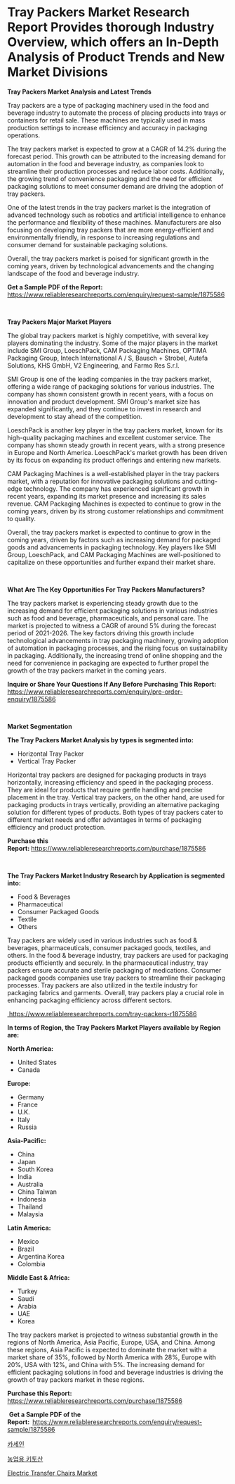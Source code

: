 <p><h1>Tray Packers Market Research Report Provides thorough Industry Overview, which offers an In-Depth Analysis of Product Trends and New Market Divisions</h1></p><p><strong>Tray Packers Market Analysis and Latest Trends</strong></p>
<p><p>Tray packers are a type of packaging machinery used in the food and beverage industry to automate the process of placing products into trays or containers for retail sale. These machines are typically used in mass production settings to increase efficiency and accuracy in packaging operations.</p><p>The tray packers market is expected to grow at a CAGR of 14.2% during the forecast period. This growth can be attributed to the increasing demand for automation in the food and beverage industry, as companies look to streamline their production processes and reduce labor costs. Additionally, the growing trend of convenience packaging and the need for efficient packaging solutions to meet consumer demand are driving the adoption of tray packers.</p><p>One of the latest trends in the tray packers market is the integration of advanced technology such as robotics and artificial intelligence to enhance the performance and flexibility of these machines. Manufacturers are also focusing on developing tray packers that are more energy-efficient and environmentally friendly, in response to increasing regulations and consumer demand for sustainable packaging solutions.</p><p>Overall, the tray packers market is poised for significant growth in the coming years, driven by technological advancements and the changing landscape of the food and beverage industry.</p></p>
<p><strong>Get a Sample PDF of the Report:&nbsp;</strong> <a href="https://www.reliableresearchreports.com/enquiry/request-sample/1875586">https://www.reliableresearchreports.com/enquiry/request-sample/1875586</a></p>
<p>&nbsp;</p>
<p><strong>Tray Packers Major Market Players</strong></p>
<p><p>The global tray packers market is highly competitive, with several key players dominating the industry. Some of the major players in the market include SMI Group, LoeschPack, CAM Packaging Machines, OPTIMA Packaging Group, Intech International A / S, Bausch + Strobel, Autefa Solutions, KHS GmbH, V2 Engineering, and Farmo Res S.r.l. </p><p>SMI Group is one of the leading companies in the tray packers market, offering a wide range of packaging solutions for various industries. The company has shown consistent growth in recent years, with a focus on innovation and product development. SMI Group's market size has expanded significantly, and they continue to invest in research and development to stay ahead of the competition.</p><p>LoeschPack is another key player in the tray packers market, known for its high-quality packaging machines and excellent customer service. The company has shown steady growth in recent years, with a strong presence in Europe and North America. LoeschPack's market growth has been driven by its focus on expanding its product offerings and entering new markets.</p><p>CAM Packaging Machines is a well-established player in the tray packers market, with a reputation for innovative packaging solutions and cutting-edge technology. The company has experienced significant growth in recent years, expanding its market presence and increasing its sales revenue. CAM Packaging Machines is expected to continue to grow in the coming years, driven by its strong customer relationships and commitment to quality.</p><p>Overall, the tray packers market is expected to continue to grow in the coming years, driven by factors such as increasing demand for packaged goods and advancements in packaging technology. Key players like SMI Group, LoeschPack, and CAM Packaging Machines are well-positioned to capitalize on these opportunities and further expand their market share.</p></p>
<p>&nbsp;</p>
<p><strong>What Are The Key Opportunities For Tray Packers Manufacturers?</strong></p>
<p><p>The tray packers market is experiencing steady growth due to the increasing demand for efficient packaging solutions in various industries such as food and beverage, pharmaceuticals, and personal care. The market is projected to witness a CAGR of around 5% during the forecast period of 2021-2026. The key factors driving this growth include technological advancements in tray packaging machinery, growing adoption of automation in packaging processes, and the rising focus on sustainability in packaging. Additionally, the increasing trend of online shopping and the need for convenience in packaging are expected to further propel the growth of the tray packers market in the coming years.</p></p>
<p><strong>Inquire or Share Your Questions If Any Before Purchasing This Report:</strong> <a href="https://www.reliableresearchreports.com/enquiry/pre-order-enquiry/1875586">https://www.reliableresearchreports.com/enquiry/pre-order-enquiry/1875586</a></p>
<p>&nbsp;</p>
<p><strong>Market Segmentation</strong></p>
<p><strong>The Tray Packers Market Analysis by types is segmented into:</strong></p>
<p><ul><li>Horizontal Tray Packer</li><li>Vertical Tray Packer</li></ul></p>
<p><p>Horizontal tray packers are designed for packaging products in trays horizontally, increasing efficiency and speed in the packaging process. They are ideal for products that require gentle handling and precise placement in the tray. Vertical tray packers, on the other hand, are used for packaging products in trays vertically, providing an alternative packaging solution for different types of products. Both types of tray packers cater to different market needs and offer advantages in terms of packaging efficiency and product protection.</p></p>
<p><strong>Purchase this Report:&nbsp;</strong><a href="https://www.reliableresearchreports.com/purchase/1875586">https://www.reliableresearchreports.com/purchase/1875586</a></p>
<p>&nbsp;</p>
<p><strong>The Tray Packers Market Industry Research by Application is segmented into:</strong></p>
<p><ul><li>Food & Beverages</li><li>Pharmaceutical</li><li>Consumer Packaged Goods</li><li>Textile</li><li>Others</li></ul></p>
<p><p>Tray packers are widely used in various industries such as food & beverages, pharmaceuticals, consumer packaged goods, textiles, and others. In the food & beverage industry, tray packers are used for packaging products efficiently and securely. In the pharmaceutical industry, tray packers ensure accurate and sterile packaging of medications. Consumer packaged goods companies use tray packers to streamline their packaging processes. Tray packers are also utilized in the textile industry for packaging fabrics and garments. Overall, tray packers play a crucial role in enhancing packaging efficiency across different sectors.</p></p>
<p><a href="https://www.reliableresearchreports.com/tray-packers-r1875586">&nbsp;https://www.reliableresearchreports.com/tray-packers-r1875586</a></p>
<p><strong>In terms of Region, the Tray Packers Market Players available by Region are:</strong></p>
<p>
    <p> <strong> North America: </strong>
        <ul>
            <li>United States</li>
            <li>Canada</li>
        </ul>
        </p> 
    <p> <strong> Europe: </strong>
        <ul>
            <li>Germany</li>
            <li>France</li>
            <li>U.K.</li>
            <li>Italy</li>
            <li>Russia</li>
        </ul>
        </p> 
    <p> <strong> Asia-Pacific: </strong>
        <ul>
            <li>China</li>
            <li>Japan</li>
            <li>South Korea</li>
            <li>India</li>
            <li>Australia</li>
            <li>China Taiwan</li>
            <li>Indonesia</li>
            <li>Thailand</li>
            <li>Malaysia</li>
        </ul>
        </p> 
    <p> <strong> Latin America: </strong>
        <ul>
            <li>Mexico</li>
            <li>Brazil</li>
            <li>Argentina Korea</li>
            <li>Colombia</li>
        </ul>
        </p> 
    <p> <strong> Middle East & Africa: </strong>
        <ul>
            <li>Turkey</li>
            <li>Saudi</li>
            <li>Arabia</li>
            <li>UAE</li>
            <li>Korea</li>
        </ul>
    </p>
    </p>
<p><p>The tray packers market is projected to witness substantial growth in the regions of North America, Asia Pacific, Europe, USA, and China. Among these regions, Asia Pacific is expected to dominate the market with a market share of 35%, followed by North America with 28%, Europe with 20%, USA with 12%, and China with 5%. The increasing demand for efficient packaging solutions in food and beverage industries is driving the growth of tray packers market in these regions.</p></p>
<p><strong>Purchase this Report: </strong><a href="https://www.reliableresearchreports.com/purchase/1875586">https://www.reliableresearchreports.com/purchase/1875586</a></p>
<p>&nbsp;<strong>Get a Sample PDF of the Report:&nbsp;&nbsp;</strong><a href="https://www.reliableresearchreports.com/enquiry/request-sample/1875586">https://www.reliableresearchreports.com/enquiry/request-sample/1875586</a></p>
<p><strong></strong></p>
<p><p><a href="https://github.com/jntpkh496620/Market-Research-Report-List-1/blob/main/704625529923.md">카세인</a></p><p><a href="https://medium.com/@joanacasper2001/%EB%86%8D%EC%97%85-%EC%8B%9C%EC%9E%A5%EC%9D%84-%EC%9C%84%ED%95%9C-%ED%82%A4%ED%86%A0%EC%82%B0%EC%9D%98-%EB%B6%84%EC%84%9D-%EA%B8%80%EB%A1%9C%EB%B2%8C-%EC%82%B0%EC%97%85-%EC%A0%84%EB%A7%9D-%EB%B0%8F-%EC%98%88%EC%B8%A1-2024%EB%85%84%EB%B6%80%ED%84%B0-2031%EB%85%84%EA%B9%8C%EC%A7%80-b929b35137ef">농업용 키토산</a></p><p><a href="https://three-jumbo-f6d.notion.site/Electric-Transfer-Chairs-Market-Trends-Forecast-and-Competitive-Analysis-to-2031-390dcc45642147b09deb749bd473f249">Electric Transfer Chairs Market</a></p></p>